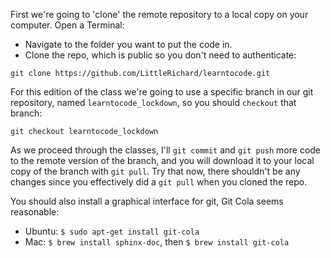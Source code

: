 First we're going to 'clone' the remote repository to a local copy on your computer. Open a Terminal:
- Navigate to the folder you want to put the code in.
- Clone the repo, which is public so you don't need to authenticate: 
```
git clone https://github.com/LittleRichard/learntocode.git
```

For this edition of the class we're going to use a specific branch in our git repository, 
named `learntocode_lockdown`, so you should `checkout` that branch:
```
git checkout learntocode_lockdown
```

As we proceed through the classes, I'll `git commit` and `git push` more code to the
remote version of the branch, and you will download it to your local copy of the branch
with `git pull`.  Try that now, there shouldn't be any changes since you effectively
did a `git pull` when you cloned the repo.

You should also install a graphical interface for git, Git Cola seems reasonable:
- Ubuntu: `$ sudo apt-get install git-cola`
- Mac: `$ brew install sphinx-doc`, then `$ brew install git-cola`
